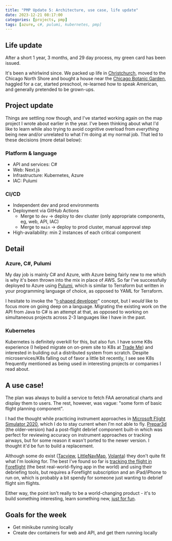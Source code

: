 ```yaml
---
title: "PMP Update 5: Architecture, use case, life update"
date: 2023-12-21 08:17:00
categories: [projects, pmp]
tags: [azure, c#, pulumi, kubernetes, pmp]
---
```


## Life update

After a short 1 year, 3 months, and 29 day process, my green card has been issued.

It's been a whirlwind since. We packed up life in [Christchurch](https://maps.app.goo.gl/6d7cd5HLNb1HjxPt8), moved
to the Chicago North Shore and bought a house near the [Chicago Botanic Garden](https://www.google.com/url?sa=t&rct=j&q=&esrc=s&source=web&cd=&cad=rja&uact=8&ved=2ahUKEwibi-rA6qCDAxWgIUQIHX77A_wQFnoECCUQAQ&url=https%3A%2F%2Fwww.chicagobotanic.org%2F&usg=AOvVaw1nRCJLh7AqLeZZBjsz7kAJ&opi=89978449), haggled for a car, started preschool, re-learned how to speak American,
and generally pretended to be grown-ups.

## Project update

Things are settling now though, and I've started working again on the map project I wrote about earlier in the year.
I've been thinking about what I'd like to learn while also trying to avoid cognitive overload from *everything* being
new and/or unrelated to what I'm doing at my normal job. That led to these decisions (more detail below):

### Platform & language

 - API and services: C#
 - Web: Next.js
 - Infrastructure: Kubernetes, Azure
 - IAC: Pulumi

### CI/CD

 - Independent dev and prod environments
 - Deployment via GitHub Actions
   - Merge to `dev` -> deploy to dev cluster (only appropriate components, eg, web, API, IAC)
   - Merge to `main` -> deploy to prod cluster, manual approval step
 - High-availability: min 2 instances of each critical component

## Detail

### Azure, C#, Pulumi

My day job is mainly C# and Azure, with Azure being fairly new to me which is why it's been thrown into the mix in place
of AWS. So far I've successfully deployed to Azure using [Pulumi](https://www.pulumi.com/), which is similar to Terraform but written in
your programming language of choice, as opposed to YAML for Terraform.

I hesitate to invoke the "[t-shaped developer](https://killalldefects.com/2020/02/22/specializing-vs-generalizing-careers/)"
concept, but I *would* like to focus more on going deep on a language. Migrating the existing work on the API from Java to
C# is an attempt at that, as opposed to working on simultaneous projects across 2-3 languages like I have in the past.

### Kubernetes

Kubernetes is definitely overkill for this, but also fun. I have some K8s experience (I helped migrate on on-prem site to K8s
at [Trade Me](https://www.trademe.co.nz/a/)) and interested in building out a distributed system from scratch. Despite
microservices/K8s falling out of favor a little bit recently, I see see K8s frequently mentioned as being used in interesting
projects or companies I read about.

## A use case!

The plan was always to build a service to fetch FAA aeronatical charts and display them to users. The rest, however,
was vague: "some form of basic flight planning component".

I had the thought while practicing instrument approaches in [Microsoft Flight Simulator 2020](https://www.flightsimulator.com/), which
I do to stay current when I'm not able to fly. [Prepar3d](https://www.prepar3d.com/) (the older-version) had a post-flight debrief component
built-in which was perfect for reviewing accuracy on instrument approaches or tracking airways, but for some reason it wasn't ported to the
newer version. I thought it'd be fun to build a replacement.

Although some do exist ([Tacview](https://www.tacview.net/product/about/en/), [LittleNavMap](https://albar965.github.io/littlenavmap.html),
[Volanta](https://volanta.app/)) they don't quite fit what I'm looking for. The best I've found so far is
[tracking the flight in Foreflight](https://support.foreflight.com/hc/en-us/articles/204115275-How-do-I-connect-Microsoft-Flight-Simulator-2020-MSFS2020-to-ForeFlight-)
(the best real-world-flying app in the world) and using their debriefing tools, but requires a Foreflight subscription and an iPad/iPhone to run on, which is probably a bit
spendy for someone just wanting to debrief flight sim flights.

Either way, the point isn't really to be a world-changing product - it's to build something interesting, learn something new,
[just for fun](https://justforfunnoreally.dev/).

## Goals for the week

 - Get minikube running locally
 - Create dev containers for web and API, and get them running locally
